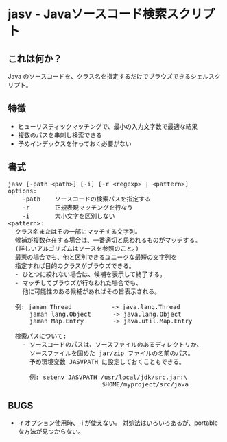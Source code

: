 jasv - Javaソースコード検索スクリプト
===================================

これは何か？
-----------

Java のソースコードを、クラス名を指定するだけでブラウズできるシェルスクリプト。

特徴
----

* ヒューリスティックマッチングで、最小の入力文字数で最適な結果
* 複数のパスを串刺し検索できる
* 予めインデックスを作っておく必要がない

書式
----

<pre>
jasv [-path &lt;path&gt;] [-i] [-r &lt;regexp&gt; | &lt;pattern&gt;]
options:
    -path    ソースコードの検索パスを指定する
    -r       正規表現マッチングを行なう
    -i       大小文字を区別しない
&lt;pattern&gt;:
  クラス名またはその一部にマッチする文字列。
  候補が複数存在する場合は、一番適切と思われるものがマッチする。
  (詳しいアルゴリズムはソースを参照のこと。)
  最悪の場合でも、他と区別できるユニークな最短の文字列を
  指定すれば目的のクラスがブラウズできる。
  - ひとつに絞れない場合は、候補を表示して終了する。
  - マッチしてブラウズが行なわれた場合でも、
    他に可能性のある候補があればその旨表示される。
 
  例: jaman Thread           -> java.lang.Thread
      jaman lang.Object      -> java.lang.Object
      jaman Map.Entry        -> java.util.Map.Entry
 
  検索パスについて:
    - ソースコードのパスは、ソースファイルのあるディレクトリか、
      ソースファイルを固めた jar/zip ファイルの名前のパス。
      予め環境変数 JASVPATH に設定しておくこともできる。
 
      例: setenv JASVPATH /usr/local/jdk/src.jar:\
                          $HOME/myproject/src/java
</pre>

BUGS
----

* -r オプション使用時、-i が使えない。
  対処法はいろいろあるが、portable な方法が見つからない。



